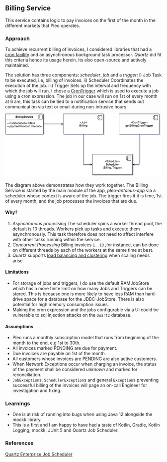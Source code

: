 ## Billing Service
This service contains logic to pay invoices on the first of the month in the different markets that Pleo operates.

### Approach
To achieve recurrent billing of invoices, I considered libraries that had a [cron facility](https://en.wikipedia.org/wiki/Cron) and an asynchronous background task processor.
_Quartz_ did fit this criteria hence its usage herein. Its also open-source and actively maintained.

The solution has three components: _scheduler_, _job_ and a _trigger_:
i) Job
   Task to be executed, i.e, billing of invoices.
ii) Scheduler
   Coordinates the execution of the job.
iii) Trigger
   Sets up the interval and frequency with which the job will run. I chose a [CronTrigger](https://www.quartz-scheduler.net/documentation/quartz-2.x/tutorial/crontriggers.html) which is used to execute a job using a cron expression. The job in our case will run on 1st of every month at 6 am, this task can be tied to a notification service that sends out communication via text or email during non-intrusive hours.

![Alt text](./resources/images/billing.png?raw=true "Billing Service")

The diagram above demonstrates how they work together. The Billing Service is started by the main module of the app, _pleo-antaeus-app_ via a scheduler whose context is aware of the job. The trigger fires if it is time, 1st of every month, and the job processes the invoices that are due.

#### Why?
1. _Asynchronous processing_
The scheduler spins a worker thread pool, the default is 10 threads. Workers pick up tasks and execute them asynchronously. This task therefore does not need to affect interfere with other tasks running within the service.
2. _Concurrent Processing_
Billing invoices `1..10` ,for instance, can be done on different threads by each of the workers at the same time at best.
3. Quartz supports [load balancing and clustering](http://www.quartz-scheduler.org/documentation/2.3.1-SNAPSHOT/tutorials/tutorial-lesson-11.html#TutorialLesson11-Clustering) when scaling needs arise.


#### Limitations
- For storage of jobs and triggers, I do use the default RAMJobStore which has a more finite limit on how many Jobs and Triggers can be stored. This is because one is more likely to have less RAM than hard-drive space for a database for the JDBC-JobStore. There is also potential for high memory consumption issues.
- Making the cron expression and the jobs configurable via a UI could be vulnerable to sql injection attacks on the `Quartz` database.

#### Assumptions
* Pleo runs a monthly subscription model that runs from beginning of the month to the end, e.g 1st to 30th.
* All invoices marked PENDING are due for payment.
* Due invoices are payable on 1st of the month.
* All customers whose invoices are PENDING are also active customers.
* When Network Exceptions occur when charging an invoice, the status of the payment shall be considered _unknown_ and marked for reconciliation.
* `JobException`s, `SchedulerException`s and general `Exception`s preventing successful billing of the invoices will page an on-call Engineer for investigation and fixing.


### Learnings
- One is at risk of running into bugs when using Java 12 alongside the mockk library.
- This is a first and I am happy to have had a taste of Kotlin, Gradle, Kotlin Logging, mockk, JUnit 5 and Quartz Job Scheduler.

### References
[Quartz Enterprise Job Scheduler](http://www.quartz-scheduler.org/overview/)